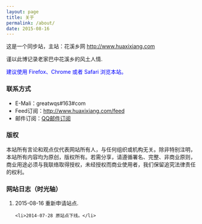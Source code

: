 ```yaml
---
layout: page
title: 关于
permalink: /about/
date: 2015-08-16
---
```


这是一个同步站，主站：花溪乡网 http://www.huaxixiang.com

谨以此博记录老家巴中花溪乡的风土人情.

<span style = "color:blue;">建议使用 Firefox、Chrome 或者 Safari 浏览本站。</span>

<h3>联系方式</h3>
<ul>
	<li>E-Mali：greatwqs#163#com</li>
	<li>Feed订阅：<a href="//www.huaxixiang.com/feed" target="_blank">http://www.huaxixiang.com/feed</a></li>
	<li>邮件订阅：<a href="/out/qqlist" target="_blank">QQ邮件订阅</a></li>
</ul>


<h3>版权</h3>
本站所有言论和观点仅代表网站所有人，与任何组织或机构无关。除非特别注明，本站所有内容均为原创，版权所有。若需分享，请遵循署名、完整、非商业原则，商业用途必须与我联络取得授权，未经授权而商业使用者，我们保留追究法律责任的权利。

<h3>网站日志（时光轴）</h3>
<ol>
	<li>2015-08-16 重新申请站点.</li>
	
	<li>2014-07-28 原站点下线。</li>
</ol>